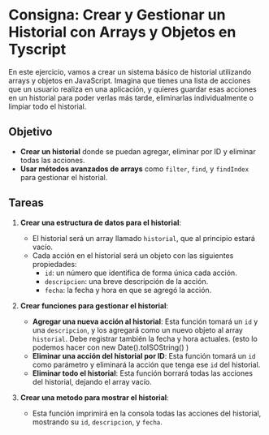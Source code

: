 # Consigna: Crear y Gestionar un Historial con Arrays y Objetos en Tyscript

En este ejercicio, vamos a crear un sistema básico de historial utilizando arrays y objetos en JavaScript. Imagina que tienes una lista de acciones que un usuario realiza en una aplicación, y quieres guardar esas acciones en un historial para poder verlas más tarde, eliminarlas individualmente o limpiar todo el historial.

## Objetivo

- **Crear un historial** donde se puedan agregar, eliminar por ID y eliminar todas las acciones.
- **Usar métodos avanzados de arrays** como `filter`, `find`, y `findIndex` para gestionar el historial.

## Tareas

1. **Crear una estructura de datos para el historial**:
   - El historial será un array llamado `historial`, que al principio estará vacío.
   - Cada acción en el historial será un objeto con las siguientes propiedades:
     - `id`: un número que identifica de forma única cada acción.
     - `descripcion`: una breve descripción de la acción.
     - `fecha`: la fecha y hora en que se agregó la acción.

2. **Crear funciones para gestionar el historial**:
   - **Agregar una nueva acción al historial**: Esta función tomará un `id` y una `descripcion`, y los agregará como un nuevo objeto al array `historial`. Debe registrar también la fecha y hora actuales. (esto lo podemos hacer con new Date().toISOString() ) 
   - **Eliminar una acción del historial por ID**: Esta función tomará un `id` como parámetro y eliminará la acción que tenga ese `id` del historial.
   - **Eliminar todo el historial**: Esta función borrará todas las acciones del historial, dejando el array vacío.

3. **Crear una metodo para mostrar el historial**:
   - Esta función imprimirá en la consola todas las acciones del historial, mostrando su `id`, `descripcion`, y `fecha`.